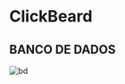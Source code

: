 # ClickBeard

## BANCO DE DADOS
![bd](https://user-images.githubusercontent.com/51290633/155934256-18d4f9e8-a98d-4b82-b447-adf3b9abedb7.png)
